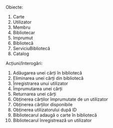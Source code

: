 Obiecte:

1. Carte
2. Utilizator
3. Membru
4. Bibliotecar
5. Imprumut
6. Bibliotecă
7. ServiciuBibliotecă
8. Catalog

Acțiuni/Interogări:

1. Adăugarea unei cărți în bibliotecă
2. Eliminarea unei cărți din bibliotecă
3. Înregistrarea unui utilizator
4. Împrumutarea unei cărți
5. Returnarea unei cărți
6. Obținerea cărților împrumutate de un utilizator
7. Obținerea cărților disponibile
8. Obținerea utilizatorului după ID
9. Bibliotecarul adaugă o carte în bibliotecă
10. Bibliotecarul înregistrează un utilizator

